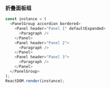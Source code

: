 ### 折叠面板组

<!--start-code-->

```js
const instance = (
  <PanelGroup accordion bordered>
    <Panel header="Panel 1" defaultExpanded>
      <Paragraph />
    </Panel>
    <Panel header="Panel 2">
      <Paragraph />
    </Panel>
    <Panel header="Panel 3">
      <Paragraph />
    </Panel>
  </PanelGroup>
);
ReactDOM.render(instance);
```

<!--end-code-->
